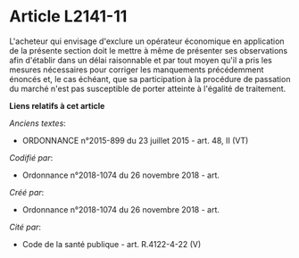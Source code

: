 # Article L2141-11

L'acheteur qui envisage d'exclure un opérateur économique en application de la présente section doit le mettre à même de
présenter ses observations afin d'établir dans un délai raisonnable et par tout moyen qu'il a pris les mesures nécessaires
pour corriger les manquements précédemment énoncés et, le cas échéant, que sa participation à la procédure de passation du
marché n'est pas susceptible de porter atteinte à l'égalité de traitement.

**Liens relatifs à cet article**

_Anciens textes_:

  - ORDONNANCE n°2015-899 du 23 juillet 2015 - art. 48, II (VT)

_Codifié par_:

  - Ordonnance n°2018-1074 du 26 novembre 2018 - art.

_Créé par_:

  - Ordonnance n°2018-1074 du 26 novembre 2018 - art.

_Cité par_:

  - Code de la santé publique - art. R.4122-4-22 (V)
